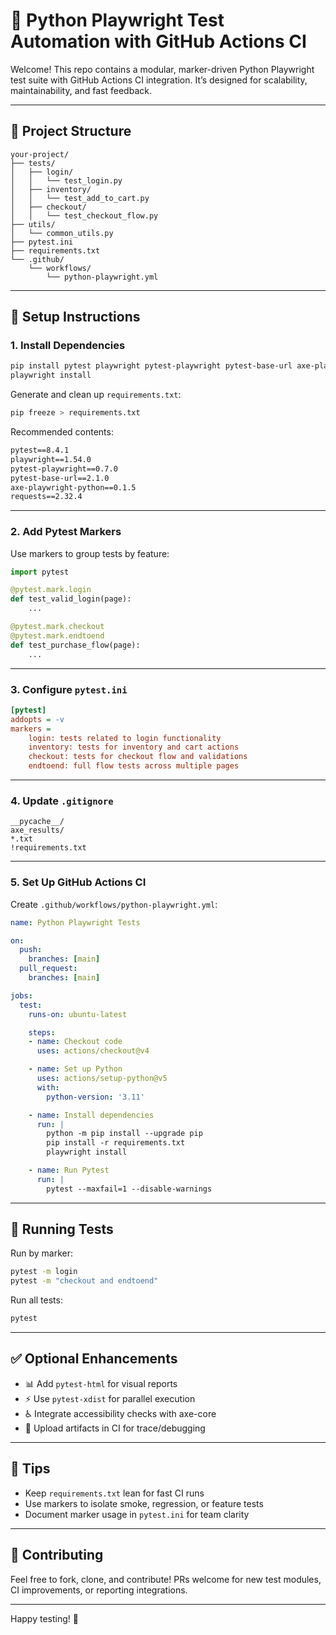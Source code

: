 # 🧪 Python Playwright Test Automation with GitHub Actions CI

Welcome! This repo contains a modular, marker-driven Python Playwright test suite with GitHub Actions CI integration. It’s designed for scalability, maintainability, and fast feedback.

---

## 📁 Project Structure

```
your-project/
├── tests/
│   ├── login/
│   │   └── test_login.py
│   ├── inventory/
│   │   └── test_add_to_cart.py
│   ├── checkout/
│   │   └── test_checkout_flow.py
├── utils/
│   └── common_utils.py
├── pytest.ini
├── requirements.txt
└── .github/
    └── workflows/
        └── python-playwright.yml
```

---

## 🧾 Setup Instructions

### 1. Install Dependencies

```bash
pip install pytest playwright pytest-playwright pytest-base-url axe-playwright-python requests
playwright install
```

Generate and clean up `requirements.txt`:

```bash
pip freeze > requirements.txt
```

Recommended contents:

```txt
pytest==8.4.1
playwright==1.54.0
pytest-playwright==0.7.0
pytest-base-url==2.1.0
axe-playwright-python==0.1.5
requests==2.32.4
```

---

### 2. Add Pytest Markers

Use markers to group tests by feature:

```python
import pytest

@pytest.mark.login
def test_valid_login(page):
    ...

@pytest.mark.checkout
@pytest.mark.endtoend
def test_purchase_flow(page):
    ...
```

---

### 3. Configure `pytest.ini`

```ini
[pytest]
addopts = -v
markers =
    login: tests related to login functionality
    inventory: tests for inventory and cart actions
    checkout: tests for checkout flow and validations
    endtoend: full flow tests across multiple pages
```

---

### 4. Update `.gitignore`

```gitignore
__pycache__/
axe_results/
*.txt
!requirements.txt
```

---

### 5. Set Up GitHub Actions CI

Create `.github/workflows/python-playwright.yml`:

```yaml
name: Python Playwright Tests

on:
  push:
    branches: [main]
  pull_request:
    branches: [main]

jobs:
  test:
    runs-on: ubuntu-latest

    steps:
    - name: Checkout code
      uses: actions/checkout@v4

    - name: Set up Python
      uses: actions/setup-python@v5
      with:
        python-version: '3.11'

    - name: Install dependencies
      run: |
        python -m pip install --upgrade pip
        pip install -r requirements.txt
        playwright install

    - name: Run Pytest
      run: |
        pytest --maxfail=1 --disable-warnings
```

---

## 🧪 Running Tests

Run by marker:

```bash
pytest -m login
pytest -m "checkout and endtoend"
```

Run all tests:

```bash
pytest
```

---

## ✅ Optional Enhancements

- 📊 Add `pytest-html` for visual reports
- ⚡ Use `pytest-xdist` for parallel execution
- ♿ Integrate accessibility checks with axe-core
- 📁 Upload artifacts in CI for trace/debugging

---

## 🧠 Tips

- Keep `requirements.txt` lean for fast CI runs
- Use markers to isolate smoke, regression, or feature tests
- Document marker usage in `pytest.ini` for team clarity

---

## 🙌 Contributing

Feel free to fork, clone, and contribute! PRs welcome for new test modules, CI improvements, or reporting integrations.

---

Happy testing! 🎯
